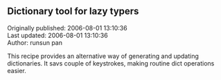 ## Dictionary tool for lazy typers  
Originally published: 2006-08-01 13:10:36  
Last updated: 2006-08-01 13:10:36  
Author: runsun pan  
  
This recipe provides an alternative way of generating and updating dictionaries. It savs couple of keystrokes, making routine dict operations easier.